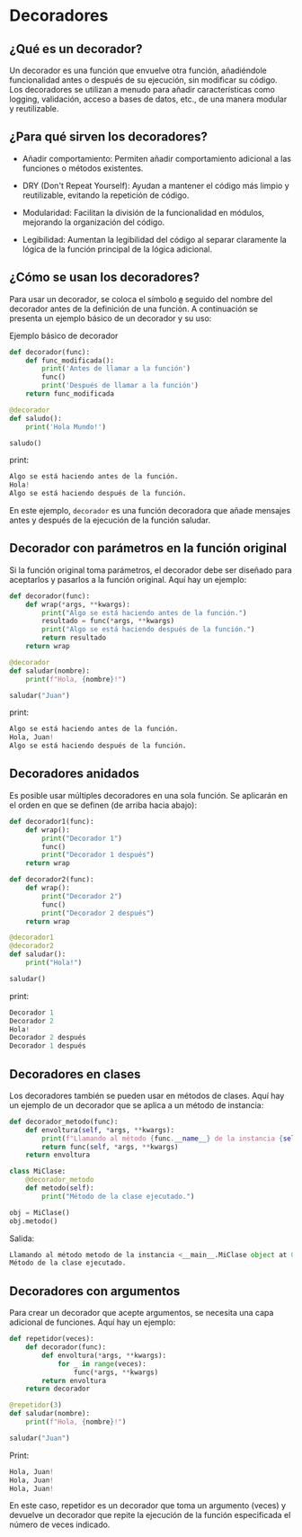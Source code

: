 # Decoradores

## ¿Qué es un decorador?

Un decorador es una función que envuelve otra función, añadiéndole funcionalidad antes o después de su ejecución, sin modificar su código. Los decoradores se utilizan a menudo para añadir características como logging, validación, acceso a bases de datos, etc., de una manera modular y reutilizable.

## ¿Para qué sirven los decoradores?

* Añadir comportamiento: Permiten añadir comportamiento adicional a las funciones o métodos existentes.

* DRY (Don't Repeat Yourself): Ayudan a mantener el código más limpio y reutilizable, evitando la repetición de código.

* Modularidad: Facilitan la división de la funcionalidad en módulos, mejorando la organización del código.

* Legibilidad: Aumentan la legibilidad del código al separar claramente la lógica de la función principal de la lógica adicional.

## ¿Cómo se usan los decoradores?

Para usar un decorador, se coloca el símbolo **`@`** seguido del nombre del decorador antes de la definición de una función. A continuación se presenta un ejemplo básico de un decorador y su uso:

Ejemplo básico de decorador

```py
def decorador(func):
    def func_modificada():
        print('Antes de llamar a la función')
        func()
        print('Después de llamar a la función')
    return func_modificada

@decorador
def saludo():
    print('Hola Mundo!')

saludo()
```

print:

```py
Algo se está haciendo antes de la función.
Hola!
Algo se está haciendo después de la función.
```

En este ejemplo, `decorador` es una función decoradora que añade mensajes antes y después de la ejecución de la función saludar.

## Decorador con parámetros en la función original

Si la función original toma parámetros, el decorador debe ser diseñado para aceptarlos y pasarlos a la función original. Aquí hay un ejemplo:

```py
def decorador(func):
    def wrap(*args, **kwargs):
        print("Algo se está haciendo antes de la función.")
        resultado = func(*args, **kwargs)
        print("Algo se está haciendo después de la función.")
        return resultado
    return wrap

@decorador
def saludar(nombre):
    print(f"Hola, {nombre}!")

saludar("Juan")
```

print:

```py
Algo se está haciendo antes de la función.
Hola, Juan!
Algo se está haciendo después de la función.
```

## Decoradores anidados

Es posible usar múltiples decoradores en una sola función. Se aplicarán en el orden en que se definen (de arriba hacia abajo):

```py
def decorador1(func):
    def wrap():
        print("Decorador 1")
        func()
        print("Decorador 1 después")
    return wrap

def decorador2(func):
    def wrap():
        print("Decorador 2")
        func()
        print("Decorador 2 después")
    return wrap

@decorador1
@decorador2
def saludar():
    print("Hola!")

saludar()
```

print:

```py
Decorador 1
Decorador 2
Hola!
Decorador 2 después
Decorador 1 después
```

## Decoradores en clases

Los decoradores también se pueden usar en métodos de clases. Aquí hay un ejemplo de un decorador que se aplica a un método de instancia:

```py
def decorador_metodo(func):
    def envoltura(self, *args, **kwargs):
        print(f"Llamando al método {func.__name__} de la instancia {self}")
        return func(self, *args, **kwargs)
    return envoltura

class MiClase:
    @decorador_metodo
    def metodo(self):
        print("Método de la clase ejecutado.")

obj = MiClase()
obj.metodo()
```

Salida:

```py
Llamando al método metodo de la instancia <__main__.MiClase object at 0x...>
Método de la clase ejecutado.
```

## Decoradores con argumentos

Para crear un decorador que acepte argumentos, se necesita una capa adicional de funciones. Aquí hay un ejemplo:

```py
def repetidor(veces):
    def decorador(func):
        def envoltura(*args, **kwargs):
            for _ in range(veces):
                func(*args, **kwargs)
        return envoltura
    return decorador

@repetidor(3)
def saludar(nombre):
    print(f"Hola, {nombre}!")

saludar("Juan")
```

Print:

```py
Hola, Juan!
Hola, Juan!
Hola, Juan!
```

En este caso, repetidor es un decorador que toma un argumento (veces) y devuelve un decorador que repite la ejecución de la función especificada el número de veces indicado.
